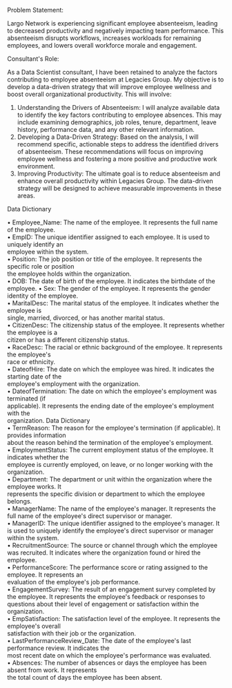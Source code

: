 Problem Statement:

Largo Network is experiencing significant employee absenteeism, leading to decreased productivity and negatively impacting team performance. This absenteeism disrupts workflows, increases workloads for remaining employees, and lowers overall workforce morale and engagement.

Consultant's Role:

As a Data Scientist consultant, I have been retained to analyze the factors contributing to employee absenteeism at Legacies Group. My objective is to develop a data-driven strategy that will improve employee wellness and boost overall organizational productivity. This will involve:
1.	Understanding the Drivers of Absenteeism: I will analyze available data to identify the key factors contributing to employee absences. This may include examining demographics, job roles, tenure, department, leave history, performance data, and any other relevant information.
2.	Developing a Data-Driven Strategy: Based on the analysis, I will recommend specific, actionable steps to address the identified drivers of absenteeism. These recommendations will focus on improving employee wellness and fostering a more positive and productive work environment.
3.	Improving Productivity: The ultimate goal is to reduce absenteeism and enhance overall productivity within Legacies Group. The data-driven strategy will be designed to achieve measurable improvements in these areas.

Data Dictionary  

• Employee_Name: The name of the employee. It represents the full name of the employee.  
• EmpID: The unique identifier assigned to each employee. It is used to uniquely identify an  
employee within the system.  
• Position: The job position or title of the employee. It represents the specific role or position  
the employee holds within the organization.  
• DOB: The date of birth of the employee. It indicates the birthdate of the employee. • 
Sex: The gender of the employee. It represents the gender identity of the employee.  
• MaritalDesc: The marital status of the employee. It indicates whether the employee is  
single, married, divorced, or has another marital status.  
• CitizenDesc: The citizenship status of the employee. It represents whether the employee is a  
citizen or has a different citizenship status.  
• RaceDesc: The racial or ethnic background of the employee. It represents the employee's  
race or ethnicity.  
• DateofHire: The date on which the employee was hired. It indicates the starting date of the  
employee's employment with the organization.  
• DateofTermination: The date on which the employee's employment was terminated (if  
applicable). It represents the ending date of the employee's employment with the  
organization. 
Data Dictionary  
• TermReason: The reason for the employee's termination (if applicable). It provides information  
about the reason behind the termination of the employee's employment.  
• EmploymentStatus: The current employment status of the employee. It indicates whether the  
employee is currently employed, on leave, or no longer working with the organization.  
• Department: The department or unit within the organization where the employee works. It  
represents the specific division or department to which the employee belongs.  
• ManagerName: The name of the employee's manager. It represents the full name of the 
employee's  direct supervisor or manager.  
• ManagerID: The unique identifier assigned to the employee's manager. It is used to uniquely 
identify  the employee's direct supervisor or manager within the system.  
• RecruitmentSource: The source or channel through which the employee was recruited. It 
indicates  where the organization found or hired the employee.  
• PerformanceScore: The performance score or rating assigned to the employee. It represents an  
evaluation of the employee's job performance.  
• EngagementSurvey: The result of an engagement survey completed by the employee. It 
represents  the employee's feedback or responses to questions about their level of engagement 
or satisfaction  within the organization.  
• EmpSatisfaction: The satisfaction level of the employee. It represents the employee's overall  
satisfaction with their job or the organization.  
• LastPerformanceReview_Date: The date of the employee's last performance review. It indicates the  
most recent date on which the employee's performance was evaluated.  
• Absences: The number of absences or days the employee has been absent from work. It represents  
the total count of days the employee has been absent. 
